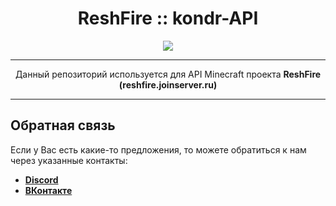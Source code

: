 <div align="center">

 # ReshFire :: kondr-API

 <a href="https://gitlab.com/itzstonlex/plazmix-translations/-/blob/60a6c3ff3615a7fcded2b1353d8ae867c02c21da/LICENSE">
   <img src="https://img.shields.io/github/license/whilein/nmslib">
 </a>

 ***
Данный репозиторий используется для API Minecraft проекта **ReshFire (reshfire.joinserver.ru)**
</div>

---
## Обратная связь
Если у Вас есть какие-то предложения, 
то можете обратиться к нам через указанные контакты:

* **[Discord](https://discord.gg/qZUT8JKd)**
* **[ВКонтакте](https://vk.me/reshfire)**
